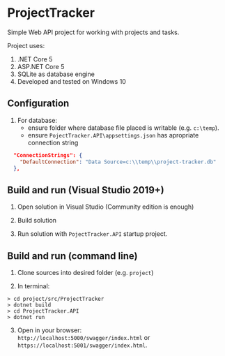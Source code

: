 # ProjectTracker

Simple Web API project for working with projects and tasks.

Project uses:
1. .NET Core 5
2. ASP.NET Core 5
3. SQLite as database engine
4. Developed and tested on Windows 10

## Configuration

1. For database:
   - ensure folder where database file placed is writable (e.g. `c:\temp`). 
   - ensure `PojectTracker.API\appsettings.json` has apropriate connection string
```json
  "ConnectionStrings": {
    "DefaultConnection": "Data Source=c:\\temp\\project-tracker.db"
  },
```

## Build and run (Visual Studio 2019+)

1. Open solution in Visual Studio (Community edition is enough)

2. Build solution

3. Run solution with `PojectTracker.API` startup project.

## Build and run (command line)

1. Clone sources into desired folder (e.g. `project`)

2. In terminal:
```console
> cd project/src/ProjectTracker
> dotnet build
> cd ProjectTracker.API
> dotnet run
```
3. Open in your browser:\
`http://localhost:5000/swagger/index.html` or\
`https://localhost:5001/swagger/index.html`.
